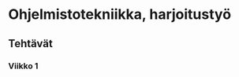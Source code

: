 # Ohjelmistotekniikka, harjoitustyö

## Tehtävät

### Viikko 1

<!--- [gitlog.txt](https://github.com/Ozath/ot-harjoitustyo/blob/master/laskarit/viikko1/gitlog.txt)
<!--- []()
